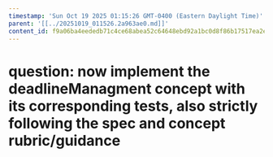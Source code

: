 ```yaml
---
timestamp: 'Sun Oct 19 2025 01:15:26 GMT-0400 (Eastern Daylight Time)'
parent: '[[../20251019_011526.2a963ae0.md]]'
content_id: f9a06ba4eededb71c4ce68abea52c64648ebd92a1bc0d8f86b17517ea2efb7bb
---
```


# question: now implement the deadlineManagment concept with its corresponding tests, also strictly following the spec and concept rubric/guidance
